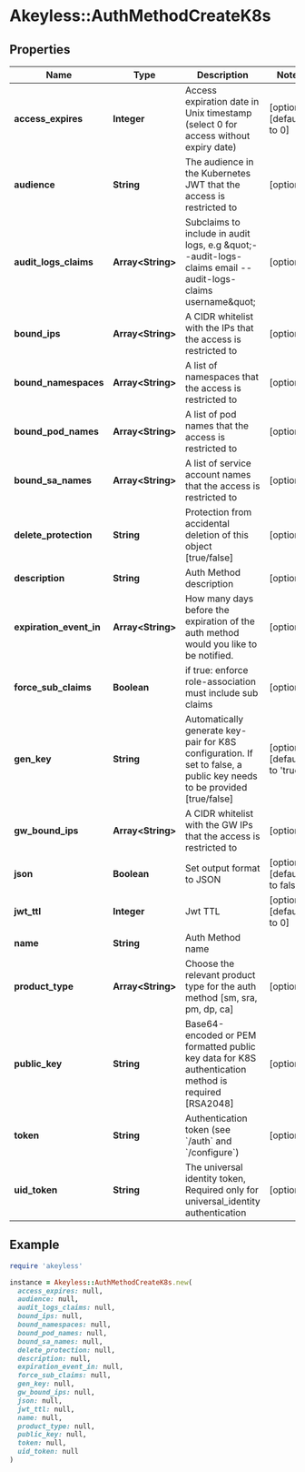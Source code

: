 # Akeyless::AuthMethodCreateK8s

## Properties

| Name | Type | Description | Notes |
| ---- | ---- | ----------- | ----- |
| **access_expires** | **Integer** | Access expiration date in Unix timestamp (select 0 for access without expiry date) | [optional][default to 0] |
| **audience** | **String** | The audience in the Kubernetes JWT that the access is restricted to | [optional] |
| **audit_logs_claims** | **Array&lt;String&gt;** | Subclaims to include in audit logs, e.g \&quot;--audit-logs-claims email --audit-logs-claims username\&quot; | [optional] |
| **bound_ips** | **Array&lt;String&gt;** | A CIDR whitelist with the IPs that the access is restricted to | [optional] |
| **bound_namespaces** | **Array&lt;String&gt;** | A list of namespaces that the access is restricted to | [optional] |
| **bound_pod_names** | **Array&lt;String&gt;** | A list of pod names that the access is restricted to | [optional] |
| **bound_sa_names** | **Array&lt;String&gt;** | A list of service account names that the access is restricted to | [optional] |
| **delete_protection** | **String** | Protection from accidental deletion of this object [true/false] | [optional] |
| **description** | **String** | Auth Method description | [optional] |
| **expiration_event_in** | **Array&lt;String&gt;** | How many days before the expiration of the auth method would you like to be notified. | [optional] |
| **force_sub_claims** | **Boolean** | if true: enforce role-association must include sub claims | [optional] |
| **gen_key** | **String** | Automatically generate key-pair for K8S configuration. If set to false, a public key needs to be provided [true/false] | [optional][default to &#39;true&#39;] |
| **gw_bound_ips** | **Array&lt;String&gt;** | A CIDR whitelist with the GW IPs that the access is restricted to | [optional] |
| **json** | **Boolean** | Set output format to JSON | [optional][default to false] |
| **jwt_ttl** | **Integer** | Jwt TTL | [optional][default to 0] |
| **name** | **String** | Auth Method name |  |
| **product_type** | **Array&lt;String&gt;** | Choose the relevant product type for the auth method [sm, sra, pm, dp, ca] | [optional] |
| **public_key** | **String** | Base64-encoded or PEM formatted public key data for K8S authentication method is required [RSA2048] | [optional] |
| **token** | **String** | Authentication token (see &#x60;/auth&#x60; and &#x60;/configure&#x60;) | [optional] |
| **uid_token** | **String** | The universal identity token, Required only for universal_identity authentication | [optional] |

## Example

```ruby
require 'akeyless'

instance = Akeyless::AuthMethodCreateK8s.new(
  access_expires: null,
  audience: null,
  audit_logs_claims: null,
  bound_ips: null,
  bound_namespaces: null,
  bound_pod_names: null,
  bound_sa_names: null,
  delete_protection: null,
  description: null,
  expiration_event_in: null,
  force_sub_claims: null,
  gen_key: null,
  gw_bound_ips: null,
  json: null,
  jwt_ttl: null,
  name: null,
  product_type: null,
  public_key: null,
  token: null,
  uid_token: null
)
```

